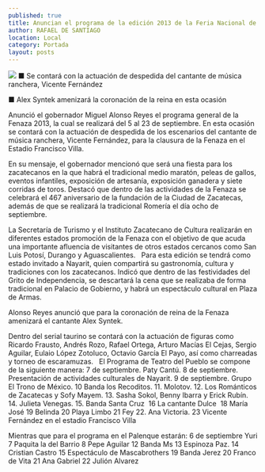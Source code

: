 ```yaml
---
published: true
title: Anuncian el programa de la edición 2013 de la Feria Nacional de Zacatecas
author: RAFAEL DE SANTIAGO
location: Local
category: Portada
layout: posts
---
```


![](http://i.imgur.com/m5sIK4Hm.jpg)
■ Se contará con la actuación de despedida del cantante de música ranchera, Vicente Fernández

■ Alex Syntek amenizará la coronación de la reina en esta ocasión

Anunció el gobernador Miguel Alonso Reyes el programa general de la Fenaza 2013, la cual se realizará del 5 al 23 de septiembre. En esta ocasión se contará con la actuación de despedida de los escenarios del cantante de música ranchera, Vicente Fernández, para la clausura de la Fenaza en el Estadio Francisco Villa.

En su mensaje, el gobernador mencionó que será una fiesta para los zacatecanos en la que habrá el tradicional medio maratón, peleas de gallos, eventos infantiles, exposición de artesanía, exposición ganadera y siete corridas de toros.
Destacó que dentro de las actividades de la Fenaza se celebrará el 467 aniversario de la fundación de la Ciudad de Zacatecas, además de que se realizará la tradicional Romería el día ocho de septiembre.

La Secretaría de Turismo y el Instituto Zacatecano de Cultura realizarán en diferentes estados promoción de la Fenaza con el objetivo de que acuda una importante afluencia de visitantes de otros estados cercanos como San Luis Potosí, Durango y Aguascalientes.
 
 Para esta edición se tendrá como estado invitado a Nayarit, quien compartirá su gastronomía, cultura y tradiciones con los zacatecanos. Indicó que dentro de las festividades del Grito de Independencia, se descartará la cena que se realizaba de forma tradicional en Palacio de Gobierno, y habrá un espectáculo cultural en Plaza de Armas.

Alonso Reyes anunció que para la coronación de reina de la Fenaza amenizará el cantante Alex Syntek.

Dentro del serial taurino se contará con la actuación de figuras como Ricardo Frausto, Andrés Rozo, Rafael Ortega, Arturo Macías El Cejas, Sergio Aguilar, Eulaio López Zotoluco, Octavio García El Payo, así como charreadas y torneo de escaramuzas.
 
El Programa de Teatro del Pueblo se compone de la siguiente manera:
7 de septiembre. Paty Cantú.
8 de septiembre. Presentación de actividades culturales de Nayarit.
9 de septiembre. Grupo El Trono de México.
10 Banda los Recoditos.
11. Molotov.
12. Los Románticos de Zacatecas y Sofy Mayem.
13. Sasha Sokol, Benny Ibarra y Erick Rubín.
14. Julieta Venegas.
15. Banda Santa Cruz 
16 La cantante Dulce 
18 María José
19 Belinda
20 Playa Limbo
21 Fey
22. Ana Victoria.
23 Vicente Fernández en el estadio Francisco Villa 

Mientras que para el programa en el Palenque estarán:
6 de septiembre Yuri
7 Paquita la del Barrio
8 Pepe Aguilar
12 Banda Ms
13 Espinoza Paz.
14 Cristian Castro
15 Espectáculo de Mascabrothers
19 Banda Jerez
20 Franco de Vita 
21 Ana Gabriel
22 Julión Alvarez
